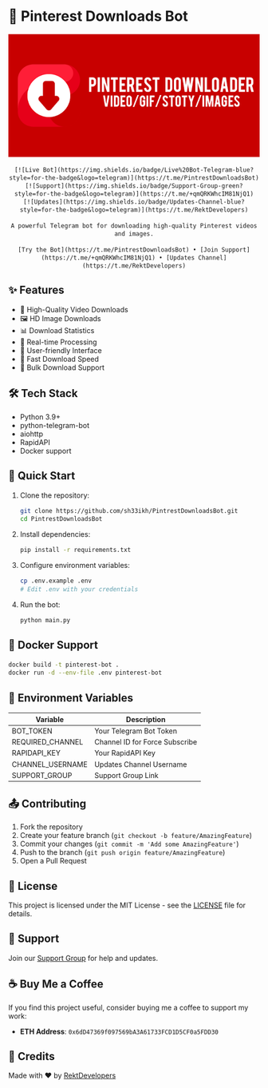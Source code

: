 # 🚀 Pinterest Downloads Bot

<div align="center">
    <img src="assets/welcome.png" alt="Pinterest Downloads Bot" width="600">

    [![Live Bot](https://img.shields.io/badge/Live%20Bot-Telegram-blue?style=for-the-badge&logo=telegram)](https://t.me/PintrestDownloadsBot)
    [![Support](https://img.shields.io/badge/Support-Group-green?style=for-the-badge&logo=telegram)](https://t.me/+qmQRKWhcIM81NjQ1)
    [![Updates](https://img.shields.io/badge/Updates-Channel-blue?style=for-the-badge&logo=telegram)](https://t.me/RektDevelopers)

    A powerful Telegram bot for downloading high-quality Pinterest videos and images.

    [Try the Bot](https://t.me/PintrestDownloadsBot) • [Join Support](https://t.me/+qmQRKWhcIM81NjQ1) • [Updates Channel](https://t.me/RektDevelopers)
</div>

## ✨ Features

- 🎥 High-Quality Video Downloads
- 🖼️ HD Image Downloads
- 📊 Download Statistics
- 🔄 Real-time Processing
- 👥 User-friendly Interface
- 🚀 Fast Download Speed
- 💫 Bulk Download Support

## 🛠 Tech Stack

- Python 3.9+
- python-telegram-bot
- aiohttp
- RapidAPI
- Docker support

## 🚀 Quick Start

1. Clone the repository:
    ```bash
    git clone https://github.com/sh33ikh/PintrestDownloadsBot.git
    cd PintrestDownloadsBot
    ```

2. Install dependencies:
    ```bash
    pip install -r requirements.txt
    ```

3. Configure environment variables:
    ```bash
    cp .env.example .env
    # Edit .env with your credentials
    ```

4. Run the bot:
    ```bash
    python main.py
    ```

## 🐳 Docker Support

```bash
docker build -t pinterest-bot .
docker run -d --env-file .env pinterest-bot
```

## 📝 Environment Variables

| Variable         | Description                   |
|------------------|-------------------------------|
| BOT_TOKEN        | Your Telegram Bot Token       |
| REQUIRED_CHANNEL | Channel ID for Force Subscribe|
| RAPIDAPI_KEY     | Your RapidAPI Key             |
| CHANNEL_USERNAME | Updates Channel Username      |
| SUPPORT_GROUP    | Support Group Link            |

## 📤 Contributing

1. Fork the repository
2. Create your feature branch (`git checkout -b feature/AmazingFeature`)
3. Commit your changes (`git commit -m 'Add some AmazingFeature'`)
4. Push to the branch (`git push origin feature/AmazingFeature`)
5. Open a Pull Request

## 📄 License

This project is licensed under the MIT License - see the [LICENSE](LICENSE) file for details.

## 💬 Support

Join our [Support Group](https://t.me/+qmQRKWhcIM81NjQ1) for help and updates.

## ☕ Buy Me a Coffee

If you find this project useful, consider buying me a coffee to support my work:
- **ETH Address**: `0x6dD47369f097569bA3A61733FCD1D5CF0a5FDD30`

## 🌟 Credits

Made with ❤️ by [RektDevelopers](https://t.me/RektDevelopers)
